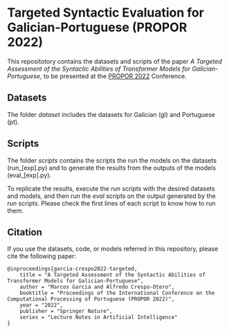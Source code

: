 # Targeted Syntactic Evaluation for Galician-Portuguese (PROPOR 2022)
This repositotory contains the datasets and scripts of the paper _A Targeted Assessment of the Syntactic Abilities
of Transformer Models for Galician-Portuguese_, to be presented at the [PROPOR 2022](https://sites.universidadedefortaleza.com/propor2022/) Conference.

## Datasets
The folder _dataset_ includes the datasets for Galician (gl) and Portuguese (pt).

## Scripts
The folder _scripts_ contains the scripts the run the models on the datasets (run_[exp].py) and to generate the results from the outputs of the models (eval_[exp].py).

To replicate the results, execute the _run_ scripts with the desired datasets and models, and then run the _eval_ scripts on the output generated by the _run_ scripts. Please check the first lines of each script to know how to run them.

## Citation
If you use the datasets, code, or models referred in this repository, please cite the following paper:

```
@inproceedings{garcia-crespo2022-targeted,
    title = "A Targeted Assessment of the Syntactic Abilities of Transformer Models for Galician-Portuguese",
    author = "Marcos Garcia and Alfredo Crespo-Otero",
    booktitle = "Proceedings of the International Conference on the Computational Processing of Portuguese (PROPOR 2022)",
    year = "2022",
    publisher = "Springer Nature",
    series = "Lecture Notes in Artificial Intelligence"
}
```
